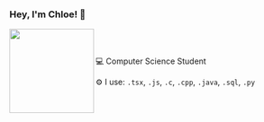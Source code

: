 
### Hey, I'm Chloe! 👋  
<img align="left" src="https://github.com/user-attachments/assets/5af7e15e-dc55-41de-9b45-85a426591cf5" width="150"/> 
<br>
<br>
<p>💻 Computer Science Student</p>
<p>⚙️ I use: <code>.tsx</code>, <code>.js</code>, <code>.c</code>, <code>.cpp</code>, <code>.java</code>, <code>.sql</code>, <code>.py</code></p>
